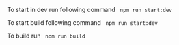 To start in dev run following command
<code>
npm run start:dev
</code>

To start build following command
<code>
npm run start:dev
</code>

To build run
<code>
nom run build
</code>

<!-- {
    "email":"abcdef@gmail.com",
    "password":"abcdef"
} -->